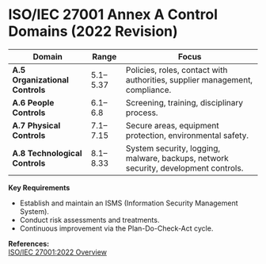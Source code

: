 # ISO/IEC 27001 Annex A Control Domains (2022 Revision)

| Domain | Range | Focus |
|---------|--------|--------|
| **A.5 Organizational Controls** | 5.1–5.37 | Policies, roles, contact with authorities, supplier management, compliance. |
| **A.6 People Controls** | 6.1–6.8 | Screening, training, disciplinary process. |
| **A.7 Physical Controls** | 7.1–7.15 | Secure areas, equipment protection, environmental safety. |
| **A.8 Technological Controls** | 8.1–8.33 | System security, logging, malware, backups, network security, development controls. |

**Key Requirements**
- Establish and maintain an ISMS (Information Security Management System).
- Conduct risk assessments and treatments.
- Continuous improvement via the Plan-Do-Check-Act cycle.

**References:**  
[ISO/IEC 27001:2022 Overview](https://www.iso.org/standard/27001.html)
